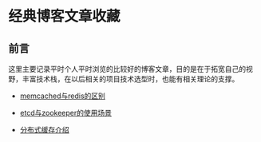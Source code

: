 # 经典博客文章收藏

## 前言

这里主要记录平时个人平时浏览的比较好的博客文章，目的是在于拓宽自己的视野，丰富技术栈，在以后相关的项目技术选型时，也能有相关理论的支撑。

* [memcached与redis的区别](https://www.cnblogs.com/middleware/articles/9052394.html)

* [etcd与zookeeper的使用场景](https://www.cnblogs.com/yogoup/p/12020477.html)

* [分布式缓存介绍](https://zhuanlan.zhihu.com/p/91539644)
